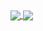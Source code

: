 <a href="https://github.com/13dev">
  <img align="center" src="https://github-readme-stats.vercel.app/api?username=13dev&show_icons=true&theme=radical&include_all_commits=true&line_height=21" />
</a>
<a href="https://github.com/13dev">
  <img align="center" src="https://github-readme-stats.vercel.app/api/top-langs/?username=13dev&layout=compact&theme=radical" />
</a>
